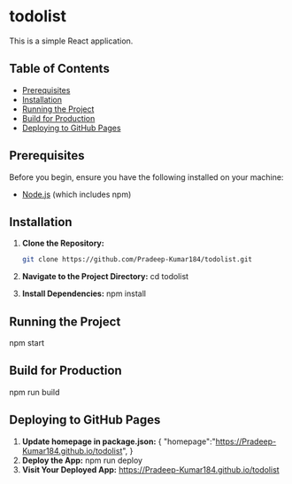 # todolist

This is a simple React application.

## Table of Contents

- [Prerequisites](#prerequisites)
- [Installation](#installation)
- [Running the Project](#running-the-project)
- [Build for Production](#build-for-production)
- [Deploying to GitHub Pages](#deploying-to-github-pages)

## Prerequisites

Before you begin, ensure you have the following installed on your machine:

- [Node.js](https://nodejs.org/) (which includes npm)

## Installation

1. **Clone the Repository:**

   ```sh
   git clone https://github.com/Pradeep-Kumar184/todolist.git

2. **Navigate to the Project Directory:**
   cd todolist
3. **Install Dependencies:**
   npm install

   
## Running the Project
npm start
## Build for Production
npm run build
## Deploying to GitHub Pages
1. **Update homepage in package.json:**
   {
   "homepage":"https://Pradeep-Kumar184.github.io/todolist",
   }
2. **Deploy the App:**
   npm run deploy
3. **Visit Your Deployed App:**
   https://Pradeep-Kumar184.github.io/todolist
